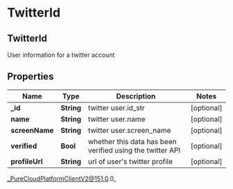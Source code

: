# TwitterId

## TwitterId
User information for a twitter account

## Properties

|Name | Type | Description | Notes|
|------------ | ------------- | ------------- | -------------|
| **_id** | **String** | twitter user.id_str | [optional] |
| **name** | **String** | twitter user.name | [optional] |
| **screenName** | **String** | twitter user.screen_name | [optional] |
| **verified** | **Bool** | whether this data has been verified using the twitter API | [optional] |
| **profileUrl** | **String** | url of user&#39;s twitter profile | [optional] |



_PureCloudPlatformClientV2@151.0.0_
